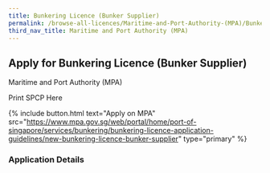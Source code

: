 ```yaml
---
title: Bunkering Licence (Bunker Supplier)
permalink: /browse-all-licences/Maritime-and-Port-Authority-(MPA)/Bunkering-Licence-(Bunker-Supplier)
third_nav_title: Maritime and Port Authority (MPA)
---
```


## Apply for Bunkering Licence (Bunker Supplier)

Maritime and Port Authority (MPA)

Print SPCP Here


{% include button.html text="Apply on MPA" src="https://www.mpa.gov.sg/web/portal/home/port-of-singapore/services/bunkering/bunkering-licence-application-guidelines/new-bunkering-licence-bunker-supplier" type="primary" %}

### Application Details

